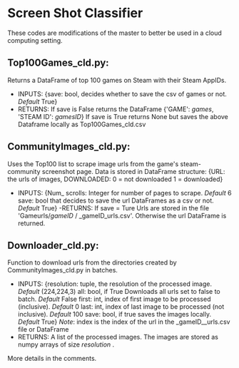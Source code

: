 # Screen Shot Classifier
These codes are modifications of the master to better be used in a cloud computing setting. 
## Top100Games_cld.py: 
Returns a DataFrame of top 100 games on Steam with their Steam AppIDs.

- INPUTS:
    {save: bool, decides whether to save the csv of games or not. _Default_ True}
- RETURNS:
    If save is False returns the DataFrame {'GAME': _games_, 'STEAM ID': _gamesID_}
    If save is True returns None but saves the above Dataframe locally as Top100Games_cld.csv


## CommunityImages_cld.py:
Uses the Top100 list to scrape image urls from the game's steam-community screenshot page. Data
is stored in DataFrame structure: {URL: the urls of images, DOWNLOADED: 0 = not downloaded 1 = downloaded}
- INPUTS:
    {Num_ scrolls: Integer for number of pages to scrape. _Default_ 6
     save: bool that decides to save the url DataFrames as a csv or not. _Default_ True}
-RETURNS:
    If save = Ture Urls are stored in the file 'Gameurls/_gameID_ / _gameID_urls.csv'. Otherwise the url DataFrame is returned.


## Downloader_cld.py:
Function to download urls from the directories created by CommunityImages_cld.py in batches.
- INPUTS:
    {resolution: tuple, the resolution of the processed image. _Default_ (224,224,3)
     all: bool, if True Downloads all urls set to false to batch. _Default_ False
     first: int, index of first image to be processed (inclusive). _Default_ 0
     last: int, index of last image to be processed (not inclusive). _Default_ 100
     save: bool, if true saves the images locally. _Default_ True}
     _Note_: index is the index of the url in the _gameID__urls.csv file or DataFrame
- RETURNS:
    A list of the processed images. The images are stored as numpy arrays of size _resolution_ .

More details in the comments.
